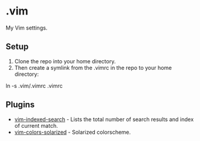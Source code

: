 # .vim
My Vim settings.

## Setup
1. Clone the repo into your home directory.
2. Then create a symlink from the .vimrc in the repo to your home directory:

ln -s .vim/.vimrc .vimrc

## Plugins
* [vim-indexed-search](https://github.com/henrik/vim-indexed-search) - Lists the total number of search results and index of current match.
* [vim-colors-solarized](https://github.com/altercation/vim-colors-solarized) - Solarized colorscheme.
